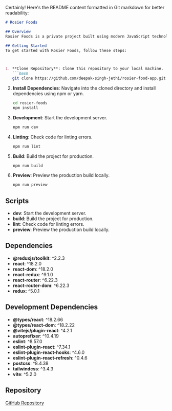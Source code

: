 Certainly! Here's the README content formatted in Git markdown for better readability:

```markdown
# Rosier Foods

## Overview
Rosier Foods is a private project built using modern JavaScript technologies including React, Redux, and Vite for development and build processes. This project aims to provide a platform for managing food-related content.

## Getting Started
To get started with Rosier Foods, follow these steps:



1. **Clone Repository**: Clone this repository to your local machine.
   ```bash
   git clone https://github.com/deepak-singh-jethi/rosier-food-app.git
   ```

2. **Install Dependencies**: Navigate into the cloned directory and install dependencies using npm or yarn.
   ```bash
   cd rosier-foods
   npm install
   ```

3. **Development**: Start the development server.
   ```bash
   npm run dev
   ```

4. **Linting**: Check code for linting errors.
   ```bash
   npm run lint
   ```

5. **Build**: Build the project for production.
   ```bash
   npm run build
   ```

6. **Preview**: Preview the production build locally.
   ```bash
   npm run preview
   ```

## Scripts

- **dev**: Start the development server.
- **build**: Build the project for production.
- **lint**: Check code for linting errors.
- **preview**: Preview the production build locally.

## Dependencies

- **@reduxjs/toolkit**: ^2.2.3
- **react**: ^18.2.0
- **react-dom**: ^18.2.0
- **react-redux**: ^9.1.0
- **react-router**: ^6.22.3
- **react-router-dom**: ^6.22.3
- **redux**: ^5.0.1

## Development Dependencies

- **@types/react**: ^18.2.66
- **@types/react-dom**: ^18.2.22
- **@vitejs/plugin-react**: ^4.2.1
- **autoprefixer**: ^10.4.19
- **eslint**: ^8.57.0
- **eslint-plugin-react**: ^7.34.1
- **eslint-plugin-react-hooks**: ^4.6.0
- **eslint-plugin-react-refresh**: ^0.4.6
- **postcss**: ^8.4.38
- **tailwindcss**: ^3.4.3
- **vite**: ^5.2.0

## Repository
[GitHub Repository](https://github.com/deepak-singh-jethi/rosier-food-app)
```

